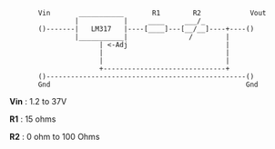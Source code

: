 

           Vin       ___________       R1        R2            Vout
                    |           |     ____     ___/_
           ()-------|   LM317   |----[____]---[__/__]----+----()
                    |___________|               /        |
                          | <-Adj                        |
                          |                              |
                          |                              |
                          +------------------------------+
           ()-------------------------------------------------()
           Gnd                                                Gnd


**Vin** : 1.2 to 37V

**R1** : 15 ohms

**R2** : 0 ohm to 100 Ohms

